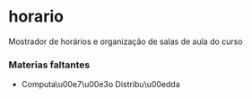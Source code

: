 # horario
Mostrador de horários e organização de salas de aula do curso


### Materias faltantes
  - Computa\u00e7\u00e3o Distribu\u00edda